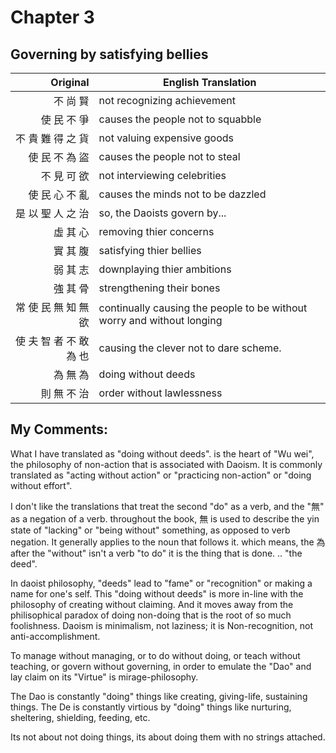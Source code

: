 # Chapter 3
## Governing by satisfying bellies

| Original | English Translation |
| -: | -- |
| 不 尚 賢 | not recognizing achievement |
| 使 民 不 爭 | causes the people not to squabble |
| 不 貴 難 得 之 貨 | not valuing expensive goods |
| 使 民 不 為 盜 | causes the people not to steal |
| 不 見 可 欲 | not interviewing celebrities |
| 使 民 心 不 亂 | causes the minds not to be dazzled |
| 是 以 聖 人 之 治 | so, the Daoists govern by... |
| 虛 其 心 | removing thier concerns |
| 實 其 腹 | satisfying thier bellies |
| 弱 其 志 | downplaying thier ambitions |
| 強 其 骨 | strengthening their bones |
| 常 使 民 無 知 無 欲 | continually causing the people to be without worry and without longing |
| 使 夫 智 者 不 敢 為 也 | causing the clever not to dare scheme. |
| 為 無 為 | doing without deeds |
| 則 無 不 治 | order without lawlessness |

## My Comments:
What I have translated as "doing without deeds". is the heart of "Wu wei", the philosophy of non-action that is associated with Daoism.
It is commonly translated as "acting without action" or "practicing non-action" or "doing without effort".

I don't like the translations that treat the second "do" as a verb, and the "無" as a negation of a verb.
throughout the book, 無 is used to describe the yin state of "lacking" or "being without" something, as opposed to verb negation.
It generally applies to the noun that follows it.
which means, the 為 after the "without" isn't a verb "to do" it is the thing that is done. .. "the deed".

In daoist philosophy, "deeds" lead to "fame" or "recognition" or making a name for one's self.
This "doing without deeds" is more in-line with the philosophy of creating without claiming.
And it moves away from the philisophical paradox of doing non-doing that is the root of so much foolishness.
Daoism is minimalism, not laziness; it is Non-recognition, not anti-accomplishment.

To manage without managing, or to do without doing, or teach without teaching, or govern without governing, in order to emulate the "Dao" and lay claim on its "Virtue" is mirage-philosophy.

The Dao is constantly "doing" things like creating, giving-life, sustaining things.
The De is constantly virtious by "doing" things like nurturing, sheltering, shielding, feeding, etc.

Its not about not doing things, its about doing them with no strings attached.
